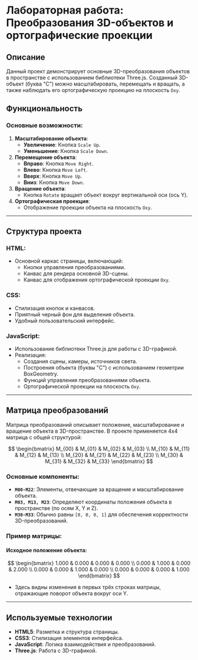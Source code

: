 # Лабораторная работа: Преобразования 3D-объектов и ортографические проекции

## Описание

Данный проект демонстрирует основные 3D-преобразования объектов в пространстве с использованием библиотеки Three.js. Созданный 3D-объект (буква "C") можно масштабировать, перемещать и вращать, а также наблюдать его ортографическую проекцию на плоскость `Oxy`.

## Функциональность

### Основные возможности:

1. **Масштабирование объекта**:
   - **Увеличение**: Кнопка `Scale Up`.
   - **Уменьшение**: Кнопка `Scale Down`.
2. **Перемещение объекта**:
   - **Вправо**: Кнопка `Move Right`.
   - **Влево**: Кнопка `Move Left`.
   - **Вверх**: Кнопка `Move Up`.
   - **Вниз**: Кнопка `Move Down`.
3. **Вращение объекта**:
   - Кнопка `Rotate` вращает объект вокруг вертикальной оси (ось Y).
4. **Ортографическая проекция**:
   - Отображение проекции объекта на плоскость `Oxy`.

---

## Структура проекта

### **HTML**:
- Основной каркас страницы, включающий:
  - Кнопки управления преобразованиями.
  - Канвас для рендера основной 3D-сцены.
  - Канвас для отображения ортографической проекции `Oxy`.

### **CSS**:
- Стилизация кнопок и канвасов.
- Приятный черный фон для выделения объекта.
- Удобный пользовательский интерфейс.

### **JavaScript**:
- Использование библиотеки Three.js для работы с 3D-графикой.
- Реализация:
  - Создания сцены, камеры, источников света.
  - Построения объекта (буквы "C") с использованием геометрии BoxGeometry.
  - Функций управления преобразованиями объекта.
  - Ортографической проекции на плоскость `Oxy`.

---

## Матрица преобразований

Матрица преобразований описывает положение, масштабирование и вращение объекта в 3D-пространстве. В проекте применяется 4x4 матрица с общей структурой:



$$
\begin{bmatrix}
M_{00} & M_{01} & M_{02} & M_{03} \\
M_{10} & M_{11} & M_{12} & M_{13} \\
M_{20} & M_{21} & M_{22} & M_{23} \\
M_{30} & M_{31} & M_{32} & M_{33}
\end{bmatrix}
$$

### Основные компоненты:

- **`M00-M22`**: Элементы, отвечающие за вращение и масштабирование объекта.
- **`M03, M13, M23`**: Определяют координаты положения объекта в пространстве (по осям X, Y и Z).
- **`M30-M33`**: Обычно равны `[0, 0, 0, 1]` для обеспечения корректности 3D-преобразований.

### Пример матрицы:

#### Исходное положение объекта:
$$
\begin{bmatrix}
1.000 & 0.000 & 0.000 & 0.000 \\
0.000 & 1.000 & 0.000 & 2.000 \\
0.000 & 0.000 & 1.000 & 0.000 \\
0.000 & 0.000 & 0.000 & 1.000
\end{bmatrix}
$$
- Здесь видны изменения в первых трёх строках матрицы, отражающие поворот объекта вокруг оси Y.

---

## Используемые технологии

- **HTML5**: Разметка и структура страницы.
- **CSS3**: Стилизация элементов интерфейса.
- **JavaScript**: Логика взаимодействия и преобразований.
- **Three.js**: Работа с 3D-графикой.



